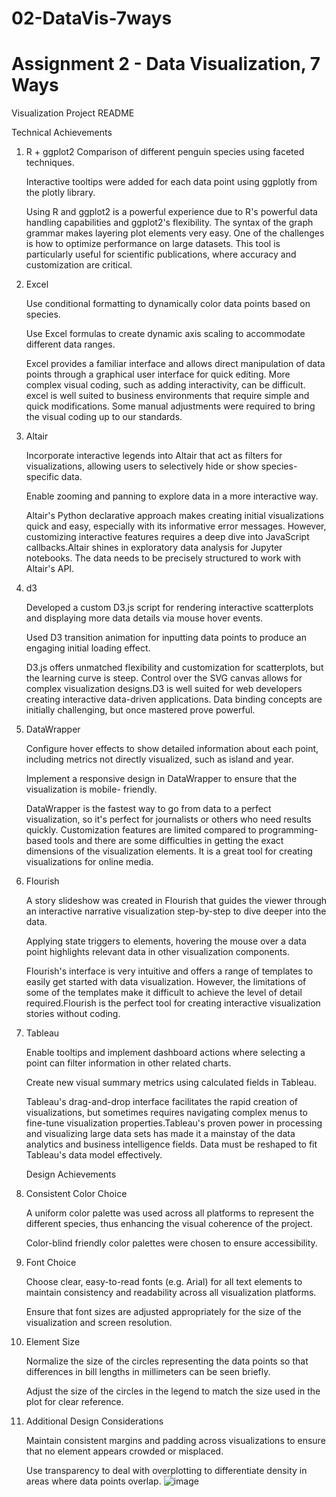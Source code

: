 # 02-DataVis-7ways

Assignment 2 - Data Visualization, 7 Ways  
===


Visualization Project README

Technical Achievements

1.	R + ggplot2
    Comparison of different penguin species using faceted techniques.

    Interactive tooltips were added for each data point using ggplotly from the plotly library.

    Using R and ggplot2 is a powerful experience due to R's powerful data handling capabilities 
    and ggplot2's flexibility. The syntax of the graph grammar makes layering plot elements very 
    easy. One of the challenges is how to optimize performance on large datasets. This tool is 
    particularly useful for scientific publications, where accuracy and customization are 
    critical.

2.	Excel

    Use conditional formatting to dynamically color data points based on species.

    Use Excel formulas to create dynamic axis scaling to accommodate different data ranges.

    Excel provides a familiar interface and allows direct manipulation of data points through a 
    graphical user interface for quick editing. More complex visual coding, such as adding 
    interactivity, can be difficult. excel is well suited to business environments that require 
    simple and quick modifications. Some manual adjustments were required to bring the visual 
    coding up to our standards.

3.	Altair

    Incorporate interactive legends into Altair that act as filters for visualizations, allowing 
    users to selectively hide or show species-specific data.

    Enable zooming and panning to explore data in a more interactive way.

    Altair's Python declarative approach makes creating initial visualizations quick and easy, 
    especially with its informative error messages. However, customizing interactive features 
    requires a deep dive into JavaScript callbacks.Altair shines in exploratory data analysis for 
    Jupyter notebooks. The data needs to be precisely structured to work with Altair's API.

4.	d3

    Developed a custom D3.js script for rendering interactive scatterplots and displaying more 
    data details via mouse hover events.

    Used D3 transition animation for inputting data points to produce an engaging initial 
    loading effect.

    D3.js offers unmatched flexibility and customization for scatterplots, but the learning 
    curve is steep. Control over the SVG canvas allows for complex visualization designs.D3 is 
    well suited for web developers creating interactive data-driven applications. Data binding 
    concepts are initially challenging, but once mastered prove powerful.

5.	DataWrapper

    Configure hover effects to show detailed information about each point, including metrics not 
    directly visualized, such as island and year.

    Implement a responsive design in DataWrapper to ensure that the visualization is mobile- 
    friendly.

    DataWrapper is the fastest way to go from data to a perfect visualization, so it's perfect 
    for journalists or others who need results quickly. Customization features are limited 
    compared to programming-based tools and there are some difficulties in getting the exact 
    dimensions of the visualization elements. It is a great tool for creating visualizations for 
    online media.

6.	Flourish
   
    A story slideshow was created in Flourish that guides the viewer through an interactive 
    narrative visualization step-by-step to dive deeper into the data.
  	
    Applying state triggers to elements, hovering the mouse over a data point highlights
    relevant data in other visualization components.

    Flourish's interface is very intuitive and offers a range of templates to easily get started 
    with data visualization. However, the limitations of some of the templates make it difficult 
    to achieve the level of detail required.Flourish is the perfect tool for creating 
    interactive visualization stories without coding.

7.	Tableau
   
    Enable tooltips and implement dashboard actions where selecting a point can filter 
    information in other related charts.
  	
    Create new visual summary metrics using calculated fields in Tableau.

    Tableau's drag-and-drop interface facilitates the rapid creation of visualizations, but 
    sometimes requires navigating complex menus to fine-tune visualization properties.Tableau's 
    proven power in processing and visualizing large data sets has made it a mainstay of the 
    data analytics and business intelligence fields. Data must be reshaped to fit Tableau's data 
    model effectively.

  	Design Achievements

1. Consistent Color Choice

   A uniform color palette was used across all platforms to represent the different species, thus enhancing the visual coherence of the project.

   Color-blind friendly color palettes were chosen to ensure accessibility.

2. Font Choice

   Choose clear, easy-to-read fonts (e.g. Arial) for all text elements to maintain consistency and readability across all visualization platforms.

   Ensure that font sizes are adjusted appropriately for the size of the visualization and screen resolution.

3. Element Size

   Normalize the size of the circles representing the data points so that differences in bill lengths in millimeters can be seen briefly.

   Adjust the size of the circles in the legend to match the size used in the plot for clear reference.

4. Additional Design Considerations

   Maintain consistent margins and padding across visualizations to ensure that no element appears crowded or misplaced.

   Use transparency to deal with overplotting to differentiate density in areas where data points overlap.
![image](https://github.com/wyh0210/a2-DataVis-7Ways/assets/145874479/148c13e2-9a1d-428d-9a49-7276f1ce4ad4)

